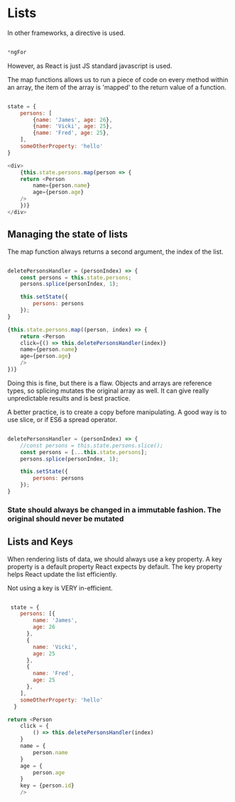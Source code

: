 # Lists

In other frameworks, a directive is used.

``` js

*ngFor

```

However, as React is just JS standard javascript is used.

The map functions allows us to run a piece of code on every method within an array, the item of the array is 'mapped' to the return value of a function.

``` js

state = {
    persons: [
        {name: 'James', age: 26},
        {name: 'Vicki', age: 25},
        {name: 'Fred', age: 25},
    ],
    someOtherProperty: 'hello'
}

<div>
    {this.state.persons.map(person => {
    return <Person 
        name={person.name} 
        age={person.age}
    />
    })}
</div>

```

## Managing the state of lists

The map function always returns a second argument, the index of the list. 

``` js

deletePersonsHandler = (personIndex) => {
    const persons = this.state.persons;
    persons.splice(personIndex, 1);

    this.setState({
        persons: persons
    });
}

{this.state.persons.map((person, index) => {
    return <Person 
    click={() => this.deletePersonsHandler(index)}
    name={person.name} 
    age={person.age}  
    />
})}

```

Doing this is fine, but there is a flaw. Objects and arrays are reference types, so splicing mutates the original array as well. It can give really unpredictable results and is best practice.

A better practice, is to create a copy before manipulating. A good way is to use slice, or if ES6 a spread operator.

``` js

deletePersonsHandler = (personIndex) => {
    //const persons = this.state.persons.slice();
    const persons = [...this.state.persons];
    persons.splice(personIndex, 1);

    this.setState({
        persons: persons
    });
}

```

### State should always be changed in a immutable fashion. The original should never be mutated

## Lists and Keys

When rendering lists of data, we should always use a key property. A key property is a default property React expects by default. The key property helps React update the list efficiently.

Not using a key is VERY in-efficient.

``` js

 state = {
    persons: [{
        name: 'James',
        age: 26
      },
      {
        name: 'Vicki',
        age: 25
      },
      {
        name: 'Fred',
        age: 25
      },
    ],
    someOtherProperty: 'hello'
  }

return <Person
    click = {
        () => this.deletePersonsHandler(index)
    }
    name = {
        person.name
    }
    age = {
        person.age
    }
    key = {person.id} 
    />

```
